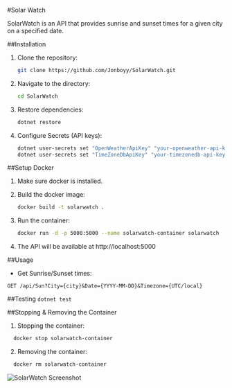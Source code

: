 #Solar Watch

   SolarWatch is an API that provides sunrise and sunset times for a given city on a specified date.

##Installation

1. Clone the repository:
   ```bash
   git clone https://github.com/Jonboyy/SolarWatch.git
   
2. Navigate to the directory:
   ```bash
   cd SolarWatch
   
3. Restore dependencies:
   ```bash
   dotnet restore
   
4. Configure Secrets (API keys):
   ```bash
   dotnet user-secrets set "OpenWeatherApiKey" "your-openweather-api-key"
   dotnet user-secrets set "TimeZoneDbApiKey" "your-timezonedb-api-key"

##Setup Docker

1. Make sure docker is installed.
   
2. Build the docker image:
   ```bash
   docker build -t solarwatch .
   ```
3. Run the container:
   ```bash
   docker run -d -p 5000:5000 --name solarwatch-container solarwatch
   ```
4. The API will be available at http://localhost:5000

##Usage

   - Get Sunrise/Sunset times: 
   ```
  GET /api/Sun?City={city}&Date={YYYY-MM-DD}&Timezone={UTC/local}
   ```
##Testing
   ``
  dotnet test
   ``
   
##Stopping & Removing the Container

1. Stopping the container:
```bash
  docker stop solarwatch-container
```
2. Removing the container: 
```bash
  docker rm solarwatch-container
```
![SolarWatch Screenshot](https://github.com/Jonboyy/SolarWatch/blob/main/SolarWatch/docs/Screenshot%202025-02-10%20at%2011.01.11%E2%80%AFAM.png?raw=true)



